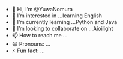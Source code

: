 - 👋 Hi, I’m @YuwaNomura
- 👀 I’m interested in ...learning English
- 🌱 I’m currently learning ...Python and Java
- 💞️ I’m looking to collaborate on ...Aioilight
- 📫 How to reach me ...
- 😄 Pronouns: ...
- ⚡ Fun fact: ...

<!---
YuwaNomura/YuwaNomura is a ✨ special ✨ repository because its `README.md` (this file) appears on your GitHub profile.
You can click the Preview link to take a look at your changes.
--->
